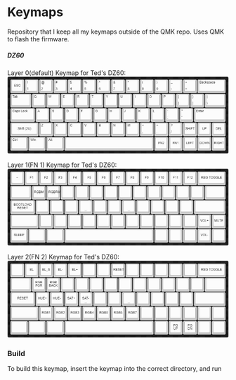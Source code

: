 # Keymaps
Repository that I keep all my keymaps outside of the QMK repo. Uses QMK to flash the firmware.

##### DZ60 
Layer 0(default) Keymap for Ted's DZ60:
![DZ60 Main Layer](assets/main_layer.jpg)

Layer 1(FN 1) Keymap for Ted's DZ60:
![DZ60 FN1 Layer](assets/fn1_layer.jpg)


Layer 2(FN 2) Keymap for Ted's DZ60:
![DZ60 FN2 Layer](assets/fn2_layer.jpg)

### Build
To build this keymap, insert the keymap into the correct directory, and run <make dz60:JergOP> 
